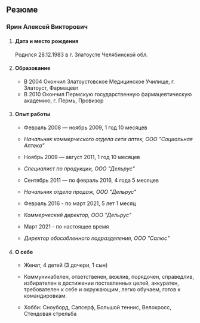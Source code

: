 ## **Резюме**

### **Ярин Алексей Викторович**

1. #### **Дата и место рождения**
   
   Родился 28.12.1983 в г. Златоусте Челябинской обл.

2. #### **Образование**
   
   - В 2004 Окончил Златоустовское Медицинское Училище, г. Златоуст, Фармацевт
   - В 2010 Окончил Пермскую государственную фармацевтическую академию, г. Пермь, Провизор

3. #### **Опыт работы**

   - Февраль 2008 — ноябрь 2009, 1 год 10 месяцев
   - _Начальник коммерческого отдела сети аптек, ООО "Социальная Аптека"_

   - Ноябрь 2009 — август 2011, 1 год 10 месяцев
   - _Специалист по продукции, ООО "Дельрус"_

   - Сентябрь 2011 — по февраль 2016, 4 года 5 месяцев 
   - _Начальник отдела продаж, ООО "Дельрус"_

   - Февраль 2016 - по март 2021, 5 лет 1 месяц
   - _Коммерческий директор, ООО "Дельрус"_

   - Март 2021 - по настоящее время
   - _Директор обособленного подразделения, ООО "Салюс"_
  
4. #### **О себе**

   - Женат, 4 детей (3 дочери, 1 сын)

   - Коммуникабелен, ответственен, вежлив, порядочен, справедлив, избирателен в достижении поставленных целей, аккуратен, требователен к себе и окружающим, легко обучаем, готов к командировкам.

   - Хобби: Сноуборд, Сапсерф, Большой теннис, Велокросс, Стендовая стрельба

